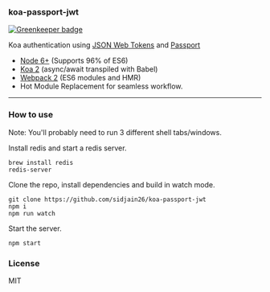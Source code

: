 ### koa-passport-jwt

[![Greenkeeper badge](https://badges.greenkeeper.io/f0rr0/koa-passport-jwt.svg)](https://greenkeeper.io/)

Koa authentication using [JSON Web Tokens](https://jwt.io) and [Passport](http://passportjs.org)
* [Node 6+](https://nodejs.org/en/) (Supports 96% of ES6)
* [Koa 2](https://github.com/koajs/koa/tree/v2.x) (async/await transpiled with Babel)
* [Webpack 2](https://webpack.github.io/) (ES6 modules and HMR)
* Hot Module Replacement for seamless workflow.

---

### How to use

Note: You'll probably need to run 3 different shell tabs/windows.

Install redis and start a redis server. 
```
brew install redis
redis-server
```
Clone the repo, install dependencies and build in watch mode.
```
git clone https://github.com/sidjain26/koa-passport-jwt
npm i
npm run watch
```
Start the server.
```
npm start
```

### License

MIT
